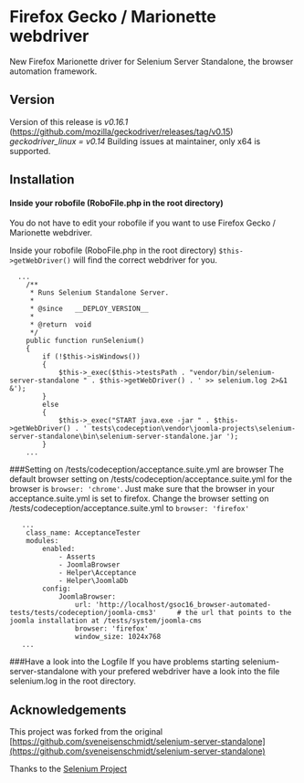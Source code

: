 # Firefox Gecko / Marionette webdriver

New Firefox Marionette driver for Selenium Server Standalone, the browser automation framework.

## Version
Version of this release is *v0.16.1* (https://github.com/mozilla/geckodriver/releases/tag/v0.15)
*geckodriver_linux = v0.14* Building issues at maintainer, only x64 is supported.

## Installation

#### Inside your robofile (RoboFile.php in the root directory)

You do not have to edit your robofile if you want to use Firefox Gecko / Marionette webdriver.



Inside your robofile (RoboFile.php in the root directory) ``$this->getWebDriver()`` will find the correct webdriver for you.

```
  ...
	/**
	 * Runs Selenium Standalone Server.
	 *
	 * @since   __DEPLOY_VERSION__
	 *
	 * @return  void
	 */
	public function runSelenium()
	{
		if (!$this->isWindows())
		{
			$this->_exec($this->testsPath . "vendor/bin/selenium-server-standalone " . $this->getWebDriver() . ' >> selenium.log 2>&1 &');
		}
		else
		{
			$this->_exec("START java.exe -jar " . $this->getWebDriver() . ' tests\codeception\vendor\joomla-projects\selenium-server-standalone\bin\selenium-server-standalone.jar ');
		}
    ...
```


###Setting on /tests/codeception/acceptance.suite.yml are browser
The default browser setting on /tests/codeception/acceptance.suite.yml for the browser is ``browser: 'chrome'``.
Just make sure that the browser in your acceptance.suite.yml is set to firefox.
Change the browser setting on /tests/codeception/acceptance.suite.yml to ``browser: 'firefox'``

```
   ...
    class_name: AcceptanceTester
    modules:
        enabled:
            - Asserts
            - JoomlaBrowser
            - Helper\Acceptance
            - Helper\JoomlaDb
        config:
            JoomlaBrowser:
                url: 'http://localhost/gsoc16_browser-automated-tests/tests/codeception/joomla-cms3'     # the url that points to the joomla installation at /tests/system/joomla-cms
                browser: 'firefox'
                window_size: 1024x768
   ...
```

###Have a look into the Logfile
If you have problems starting selenium-server-standalone with your prefered webdriver have a look into the file selenium.log in the root directory.



## Acknowledgements
This project was forked from the original [https://github.com/sveneisenschmidt/selenium-server-standalone](https://github.com/sveneisenschmidt/selenium-server-standalone)

Thanks to the [Selenium Project](http://docs.seleniumhq.org/)
